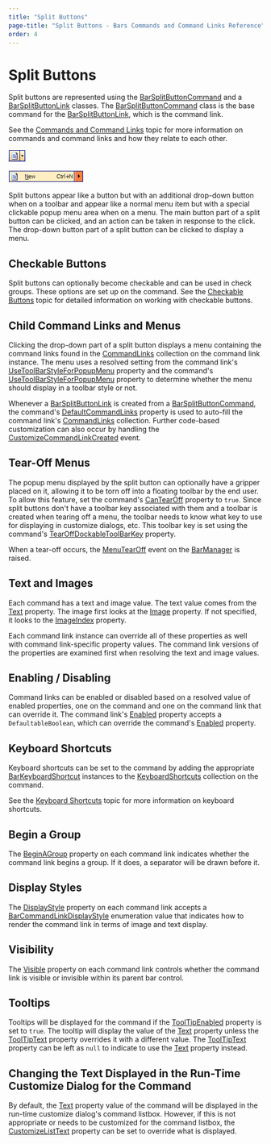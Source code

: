 ```yaml
---
title: "Split Buttons"
page-title: "Split Buttons - Bars Commands and Command Links Reference"
order: 4
---
```

# Split Buttons

Split buttons are represented using the [BarSplitButtonCommand](xref:@ActiproUIRoot.Controls.Bars.BarSplitButtonCommand) and a [BarSplitButtonLink](xref:@ActiproUIRoot.Controls.Bars.BarSplitButtonLink) classes.  The [BarSplitButtonCommand](xref:@ActiproUIRoot.Controls.Bars.BarSplitButtonCommand) class is the base command for the [BarSplitButtonLink](xref:@ActiproUIRoot.Controls.Bars.BarSplitButtonLink), which is the command link.

See the [Commands and Command Links](index.md) topic for more information on commands and command links and how they relate to each other.

![Screenshot](../images/bar-splitbutton-on-toolbar.gif)

![Screenshot](../images/bar-splitbutton-on-menu.gif)

Split buttons appear like a button but with an additional drop-down button when on a toolbar and appear like a normal menu item but with a special clickable popup menu area when on a menu.  The main button part of a split button can be clicked, and an action can be taken in response to the click.  The drop-down button part of a split button can be clicked to display a menu.

## Checkable Buttons

Split buttons can optionally become checkable and can be used in check groups.  These options are set up on the command.  See the [Checkable Buttons](../checkable-buttons.md) topic for detailed information on working with checkable buttons.

## Child Command Links and Menus

Clicking the drop-down part of a split button displays a menu containing the command links found in the [CommandLinks](xref:@ActiproUIRoot.Controls.Bars.BarSplitButtonLink.CommandLinks) collection on the command link instance.  The menu uses a resolved setting from the command link's [UseToolBarStyleForPopupMenu](xref:@ActiproUIRoot.Controls.Bars.BarSplitButtonLink.UseToolBarStyleForPopupMenu) property and the command's [UseToolBarStyleForPopupMenu](xref:@ActiproUIRoot.Controls.Bars.BarSplitButtonCommand.UseToolBarStyleForPopupMenu) property to determine whether the menu should display in a toolbar style or not.

Whenever a [BarSplitButtonLink](xref:@ActiproUIRoot.Controls.Bars.BarSplitButtonLink) is created from a [BarSplitButtonCommand](xref:@ActiproUIRoot.Controls.Bars.BarSplitButtonCommand), the command's [DefaultCommandLinks](xref:@ActiproUIRoot.Controls.Bars.BarSplitButtonCommand.DefaultCommandLinks) property is used to auto-fill the command link's [CommandLinks](xref:@ActiproUIRoot.Controls.Bars.BarSplitButtonLink.CommandLinks) collection.  Further code-based customization can also occur by handling the [CustomizeCommandLinkCreated](xref:@ActiproUIRoot.Controls.Bars.BarManager.CustomizeCommandLinkCreated) event.

## Tear-Off Menus

The popup menu displayed by the split button can optionally have a gripper placed on it, allowing it to be torn off into a floating toolbar by the end user.  To allow this feature, set the command's [CanTearOff](xref:@ActiproUIRoot.Controls.Bars.BarSplitButtonCommand.CanTearOff) property to `true`.  Since split buttons don't have a toolbar key associated with them and a toolbar is created when tearing off a menu, the toolbar needs to know what key to use for displaying in customize dialogs, etc.  This toolbar key is set using the command's [TearOffDockableToolBarKey](xref:@ActiproUIRoot.Controls.Bars.BarSplitButtonCommand.TearOffDockableToolBarKey) property.

When a tear-off occurs, the [MenuTearOff](xref:@ActiproUIRoot.Controls.Bars.BarManager.MenuTearOff) event on the [BarManager](xref:@ActiproUIRoot.Controls.Bars.BarManager) is raised.

## Text and Images

Each command has a text and image value.  The text value comes from the [Text](xref:@ActiproUIRoot.Controls.Bars.BarCommand.Text) property.  The image first looks at the [Image](xref:@ActiproUIRoot.Controls.Bars.BarCommand.Image) property.  If not specified, it looks to the [ImageIndex](xref:@ActiproUIRoot.Controls.Bars.BarCommand.ImageIndex) property.

Each command link instance can override all of these properties as well with command link-specific property values.  The command link versions of the properties are examined first when resolving the text and image values.

## Enabling / Disabling

Command links can be enabled or disabled based on a resolved value of enabled properties, one on the command and one on the command link that can override it.  The command link's [Enabled](xref:@ActiproUIRoot.Controls.Bars.BarCommandLink.Enabled) property accepts a `DefaultableBoolean`, which can override the command's [Enabled](xref:@ActiproUIRoot.Controls.Bars.BarCommand.Enabled) property.

## Keyboard Shortcuts

Keyboard shortcuts can be set to the command by adding the appropriate [BarKeyboardShortcut](xref:@ActiproUIRoot.Controls.Bars.BarKeyboardShortcut) instances to the [KeyboardShortcuts](xref:@ActiproUIRoot.Controls.Bars.BarCommand.KeyboardShortcuts) collection on the command.

See the [Keyboard Shortcuts](../keyboard-shortcuts.md) topic for more information on keyboard shortcuts.

## Begin a Group

The [BeginAGroup](xref:@ActiproUIRoot.Controls.Bars.BarCommandLink.BeginAGroup) property on each command link indicates whether the command link begins a group.  If it does, a separator will be drawn before it.

## Display Styles

The [DisplayStyle](xref:@ActiproUIRoot.Controls.Bars.BarCommandLink.DisplayStyle) property on each command link accepts a [BarCommandLinkDisplayStyle](xref:@ActiproUIRoot.Controls.Bars.BarCommandLinkDisplayStyle) enumeration value that indicates how to render the command link in terms of image and text display.

## Visibility

The [Visible](xref:@ActiproUIRoot.Controls.Bars.BarCommandLink.Visible) property on each command link controls whether the command link is visible or invisible within its parent bar control.

## Tooltips

Tooltips will be displayed for the command if the [ToolTipEnabled](xref:@ActiproUIRoot.Controls.Bars.BarCommand.ToolTipEnabled) property is set to `true`.  The tooltip will display the value of the [Text](xref:@ActiproUIRoot.Controls.Bars.BarCommand.Text) property unless the [ToolTipText](xref:@ActiproUIRoot.Controls.Bars.BarCommand.ToolTipText) property overrides it with a different value.  The [ToolTipText](xref:@ActiproUIRoot.Controls.Bars.BarCommand.ToolTipText) property can be left as `null` to indicate to use the [Text](xref:@ActiproUIRoot.Controls.Bars.BarCommand.Text) property instead.

## Changing the Text Displayed in the Run-Time Customize Dialog for the Command

By default, the [Text](xref:@ActiproUIRoot.Controls.Bars.BarCommand.Text) property value of the command will be displayed in the run-time customize dialog's command listbox.  However, if this is not appropriate or needs to be customized for the command listbox, the [CustomizeListText](xref:@ActiproUIRoot.Controls.Bars.BarCommand.CustomizeListText) property can be set to override what is displayed.

